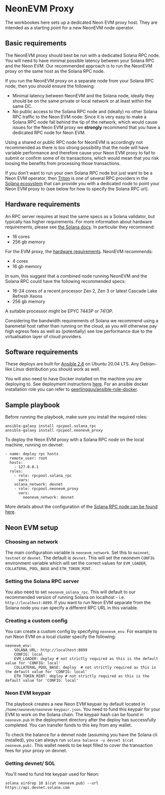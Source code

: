 # NeonEVM Proxy 

The workbookes here sets up a dedicated Neon EVM proxy host. They are intended as a starting point for a new NeonEVM node operator. 

## Basic requirements

The NeonEVM proxy should best be run with a dedicated Solana RPC node. You will need to have minimal possible latency between your Solana RPC and the Neon EVM. Our recommended approach is to run the NeonEVM proxy on the same host as the Solana RPC node.

If you run the NeonEVM proxy on a separate node from your Solana RPC node, then you should ensure the following:

 - Minimal latency between NeonEVM and the Solana node, ideally they should be on the same private or local network or at least within the same DC.
 - No public access to the Solana RPC node and (ideally) no other Solana RPC traffic to the Neon EVM node: Since it is very easy to make a Solana RPC node fall behind the tip of the network, which would cause issues for the Neon EVM proxy we **strongly** recommend that you have a dedicated RPC node for Neon EVM.

Using a shared or public RPC node for NeonEVM is accordingly not recommended as there is too strong possibility that the node will have variable performance and therefore cause your Neon EVM proxy to fail to submit or confirm some of its transactions, which would mean that you risk loosing the benefits from processing those transactions.

If you don't want to run your own Solana RPC node but just want to be a Neon EVM operator, then [Triton](https://triton.one) is one of several RPC providers in the [Solana ecosystem](https://solana.com/ecosystem) that can provide you with a dedicated node to point your Neon EVM proxy to (see below for how to specify the Solana RPC url).

## Hardware requirements

An RPC server requires at least the same specs as a Solana validator, but typically has higher requirements. For more information about hardware requirements, please see [the Solana docs](https://docs.solana.com/running-validator/validator-reqs). In particular they recommend:

 - 16 cores
 - 256 gb memory

For the EVM proxy, the [hardware requirements](https://docs.neon-labs.org/docs/proxy/operator_guide#hardware-recommendations). NeonEVM recommends:

 - 4 cores
 - 16 gb memory

In sum, this suggest that a combined node running NeonEVM and the Solana RPC could have the following recommended specs:

 - 16-24 cores of a recent processor Zen 2, Zen 3 or latest Cascade Lake Refresh Xeons
 - 256 gb memory 

A suitable processor might be EPYC 7443P or 7413P.

Considering the bandwidth requirements of Solana we recommend using a baremetal host rather than running on the cloud, as you will otherwise pay high egress fees as well as (potentially) see low performance due to the virtualisation layer of cloud providers.

## Software requirements

These deploys are built for [Ansible 2.8](https://docs.ansible.com/ansible/2.8/user_guide/index.html) on Ubuntu 20.04 LTS. Any Debian-like Linux distribution you should work as well.

You will also need to have Docker installed on the machine you are deploying to. See deployment instructions [here](https://docs.docker.com/engine/install/).  For an ansible docker installation role you can refer to [geerlingguy/ansible-role-docker](https://github.com/geerlingguy/ansible-role-docker).

## Sample playbook

Before running the playbook, make sure you install the required roles:

```
ansible-galaxy install rpcpool.solana_rpc
ansible-galaxy install rpcpool.neonevm_proxy
```


To deploy the Neon EVM proxy with a Solana RPC node on the local machine, running on devnet:

```
- name: deploy rpc hosts
  remote_user: root
  hosts:
    - 127.0.0.1
  roles:
    - role: rpcpool.solana_rpc
      vars:
  	solana_network: devnet
    - role: rpcpool.neonevm_proxy
      vars:
        neonevm_network: devnet
``` 

More details about the configuration of the [Solana RPC node can be found here](https://github.com/rpcpool/solana-rpc-ansible).


## Neon EVM setup

### Choosing an network

The main configuration variable is `neonevm_network`. Set this to `mainnet`, `testnet` or `devnet`. The default is `devnet`. This will set the neonevm `CONFIG` environment variable which will set the correct values for `EVM_LOADER`, `COLLATERAL_POOL_BASE` and `ETH_TOKEN_MINT`.

### Setting the Solana RPC server

You also need to set `neonevm_solana_rpc`. This will default to our recommended version of running Solana on localhost - i.e. `http://localhost:8899`. If you want to run Neon EVM separate from the Solana node you can specify a different RPC URL in this variable.

### Creating a custom config

You can create a custom config by specifying `neonevm_env`. For example to run Neon EVM on a local cluster specify the following:
```
neonevm_env:
	SOLANA_URL: http://localhost:8899
	CONFIG: local
	EVM_LOADER: deploy # not strictly required as this is the default value for 'CONFIG: local'
	COLLATERAL_POOL_BASE: deploy  # not strictly required as this is the default value for 'CONFIG: local'
	ETH_TOKEN_MINT: deploy # not strictly required as this is the default value for 'CONFIG: local'
```

### Neon EVM keypair

The playbook creates a new Neon EVM keypair by default located in `/home/neonevm/neonevm-keypair.json`. You need to fund this keypair for your EVM to work on the Solana chain. The keypair hash can be found in `neonevm.pub` in the deployment directory after the deploy has successfully completed. You can transfer funds to this key from any wallet. 

To check the balance for a devnet node (assuming you have the Solana cli installed), you can always run `solana balance -u devnet $(cat neonevm.pub)`. This wallet needs to be kept filled to cover the transaction fees for your proxy on devnet.

### Getting devnet/ SOL

You'll need to fund hte keypair used for Neon:

```
solana airdrop 10 $(cat neonevm.pub) --url https://api.devnet.solana.com
```
